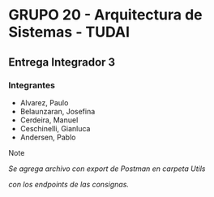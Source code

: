 # GRUPO 20 - Arquitectura de Sistemas - TUDAI

## Entrega Integrador 3

### Integrantes
- Alvarez, Paulo
- Belaunzaran, Josefina
- Cerdeira, Manuel
- Ceschinelli, Gianluca
- Andersen, Pablo


>[!note] 
 > _Se agrega archivo con export de Postman en carpeta Utils_
 >
 > _con los endpoints de las consignas._
